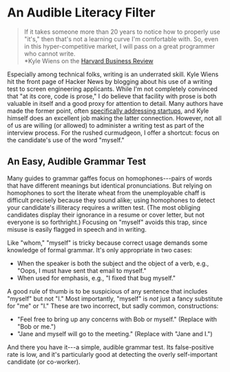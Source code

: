 # An Audible Literacy Filter

> If it takes someone more than 20 years to notice how to properly use "it's,"
> then that's not a learning curve I'm comfortable with. So, even in this
> hyper-competitive market, I will pass on a great programmer who cannot
> write.<br>
> *Kyle Wiens on the [Harvard Business
> Review](http://blogs.hbr.org/cs/2012/07/i_wont_hire_people_who_use_poo.html)

Especially among technical folks, writing is an underrated skill. Kyle Wiens
hit the front page of Hacker News by blogging about his use of a writing test
to screen engineering applicants. While I'm not completely convinced that "at
its core, code is prose," I do believe that facility with prose is both
valuable in itself and a good proxy for attention to detail. Many authors have
made the former point, often [specifically addressing startups][rww], and Kyle
himself does an excellent job making the latter connection. However, not all of
us are willing (or allowed) to administer a writing test as part of the
interview process. For the rushed curmudgeon, I offer a shortcut: focus on the
candidate's use of the word "myself."

## An Easy, Audible Grammar Test

Many guides to grammar gaffes focus on homophones---pairs of words that
have different meanings but identical pronunciations.  But relying on
homophones to sort the literate wheat from the unemployable chaff is difficult
precisely because they sound alike; using homophones to detect your candidate's
illiteracy requires a written test.  (The most obliging candidates display
their ignorance in a resume or cover letter, but not everyone is so
forthright.) Focusing on "myself" avoids this trap, since misuse is easily
flagged in speech and in writing.

Like "whom," "myself" is tricky because correct usage demands some knowledge of
formal grammar. It's only appropriate in two cases:

* When the speaker is both the subject and the object of a verb, e.g., "Oops, I must have
  sent that email to myself."
* When used for emphasis, e.g., "I fixed that bug myself."

A good rule of thumb is to be suspicious of any sentence that includes "myself"
but not "I." Most importantly, "myself" is *not* just a fancy substitute for "me" or
"I." These are two incorrect, but sadly common, constructions:

* "Feel free to bring up any concerns with Bob or myself." (Replace with "Bob
  or me.")
* "Jane and myself will go to the meeting." (Replace with "Jane and I.")

And there you have it---a simple, audible grammar test. Its
false-positive rate is low, and it's particularly good at detecting the overly
self-important candidate (or co-worker).

[economist]: http://www.economist.com/blogs/johnson/2012/07/language-and-computers
[rww]: http://www.readwriteweb.com/start/2012/04/the-dirty-dozen-grammatical-er.php
